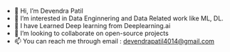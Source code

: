 - 👋 Hi, I’m Devendra Patil
- 👀 I’m interested in Data Enginnering and Data Related work like ML, DL.
- 🌱 I have Learned Deep learning from Deeplearning.ai
- 💞️ I’m looking to collaborate on open-source projects
- 📫 You can reach me through email : devendrapatil4014@gmail.com

<!---
devendra4014/devendra4014 is a ✨ special ✨ repository because its `README.md` (this file) appears on your GitHub profile.
You can click the Preview link to take a look at your changes.
--->
